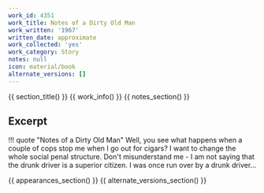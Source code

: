 ```yaml
---
work_id: 4351
work_title: Notes of a Dirty Old Man
work_written: '1967'
written_date: approximate
work_collected: 'yes'
work_category: Story
notes: null
icon: material/book
alternate_versions: []
---
```


{{ section_title() }}
{{ work_info() }}
{{ notes_section() }}
## Excerpt
!!! quote "Notes of a Dirty Old Man"
    Well, you see what happens when a couple of cops stop me when I go out for cigars? I want to change the whole social penal structure. Don't misunderstand me - I am not saying that the drunk driver is a superior citizen. I was once run over by a drunk driver...

{{ appearances_section() }}
{{ alternate_versions_section() }}